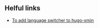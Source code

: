 ## Helful links

- [To add language switcher to hugo-xmin](https://github.com/yihui/hugo-xmin/issues/13#issuecomment-325255897)

